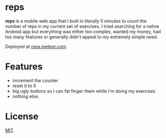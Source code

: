 reps
====

**reps** is a mobile web app that I built in literally 5 minutes to count the number of reps in my current set of exercises. I tried searching for a native Android app but everything was either too complex, wanted my money, had too many features or generally didn't appeal to my extremely simple need.

Deployed at [reps.meteor.com](http://reps.meteor.com/).

Features
===
- increment the counter
- reset it to 0
- big ugly buttons so I can fat finger them while I'm doing my exercises
- nothing else.

License
===
[MIT](LICENSE).
